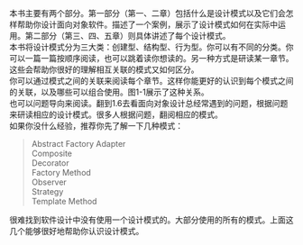 本书主要有两个部分。第一部分（第一、二章）包括什么是设计模式以及它们会怎样帮助你设计面向对象软件。描述了一个案例，展示了设计模式如何在实际中运用。第二部分（第三、四、五章）则具体讲述了每个设计模式。  
本书将设计模式分为三大类：创建型、结构型、行为型。你可以有不同的分类。你可以一篇一篇按顺序阅读，也可以跳着读你想读的。另一种方式是研读某一章节。这些会帮助你很好的理解相互关联的模式又如何区分。  
你可以通过模式之间的关联来阅读每个章节。这样你能更好的认识到每个模式之间的关联，以及哪些可以组合使用。图1-1展示了这种关系。  
也可以问题导向来阅读。翻到1.6去看面向对象设计总经常遇到的问题，根据问题来研读相应的设计模式。很多人根据问题，翻阅相应的模式。  
如果你没什么经验，推荐你先了解一下几种模式：  
> Abstract Factory
> Adapter  
> Composite  
> Decorator  
> Factory Method  
> Observer  
> Strategy  
> Template Method  

很难找到软件设计中没有使用一个设计模式的。大部分使用的所有的模式。上面这几个能够很好地帮助你认识设计模式。